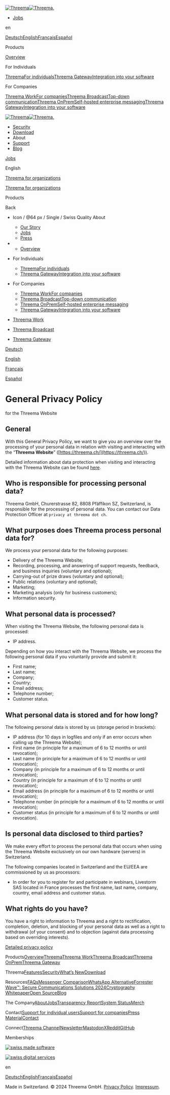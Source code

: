 [![Threema](/images/icons/threema-icon.svg)](https://threema.ch/en/secure-messenger)[![Threema.](/images/logo.svg)](https://threema.ch/en/secure-messenger)

* [Jobs](https://threema.ch/en/jobs)

en

[Deutsch](https://threema.ch/de/privacy)[English](https://threema.ch/en/privacy)[Français](https://threema.ch/fr/privacy)[Español](https://threema.ch/es/privacy)

Products

[Overview](https://threema.ch/en)

For Individuals

[ThreemaFor individuals](https://threema.ch/en/secure-messenger)[Threema GatewayIntegration into your software](https://threema.ch/en/gateway)

For Companies

[Threema WorkFor companies](https://threema.ch/en/work/business-messenger?li=business-solution)[Threema BroadcastTop-down communication](https://threema.ch/en/broadcast)[Threema OnPremSelf-hosted enterprise messaging](https://threema.ch/en/onprem)[Threema GatewayIntegration into your software](https://threema.ch/en/gateway)

[![Threema](/images/icons/threema-icon.svg)](https://threema.ch/en/secure-messenger)[![Threema.](/images/logo.svg)](https://threema.ch/en/secure-messenger)

* [Security](https://threema.ch/en/security)
* [Download](https://threema.ch/en/download)
* About
* [Support](https://threema.ch/en/support)
* [Blog](https://threema.ch/en/blog)

[Jobs](https://threema.ch/en/jobs "Jobs")

English

[Threema for organizations](https://threema.ch/en/work/business-messenger)

[Threema for organizations](https://threema.ch/en/work/business-messenger)

Products

Back

* Icon / @64 px / Single / Swiss Quality About
    * [Our Story](https://threema.ch/en/about)
    * [Jobs](https://threema.ch/en/jobs)
    * [Press](https://threema.ch/en/press)

* * [Overview](https://threema.ch/en)

* For Individuals
    
    * [ThreemaFor individuals](https://threema.ch/en/secure-messenger)
    * [Threema GatewayIntegration into your software](https://threema.ch/en/gateway)

* For Companies
    
    * [Threema WorkFor companies](https://threema.ch/en/work/business-messenger?li=business-solution)
    * [Threema BroadcastTop-down communication](https://threema.ch/en/broadcast)
    * [Threema OnPremSelf-hosted enterprise messaging](https://threema.ch/en/onprem)
    * [Threema GatewayIntegration into your software](https://threema.ch/en/gateway)

* [Threema Work](https://work.threema.ch/en/login)
* [Threema Broadcast](https://broadcast.threema.ch/en/login)
* [Threema Gateway](https://gateway.threema.ch/en/login)

[Deutsch](https://threema.ch/de/privacy "Deutsch")

[English](https://threema.ch/en/privacy "English")

[Français](https://threema.ch/fr/privacy "Français")

[Español](https://threema.ch/es/privacy "Español")

General Privacy Policy
======================

for the Threema Website

General
-------

With this General Privacy Policy, we want to give you an overview over the processing of your personal data in relation with visiting and interacting with the “**Threema Website**” ([https://threema.ch/](https://threema.ch/)).

Detailed information about data protection when visiting and interacting with the Threema Website can be found [here](https://threema.ch/en/privacy-policy).

Who is responsible for processing personal data?
------------------------------------------------

Threema GmbH, Churerstrasse 82, 8808 Pfäffikon SZ, Switzerland, is responsible for the processing of personal data. You can contact our Data Protection Officer at `privacy at threema dot ch`.

What purposes does Threema process personal data for?
-----------------------------------------------------

We process your personal data for the following purposes:

* Delivery of the Threema Website;
* Recording, processing, and answering of support requests, feedback, and business inquiries (voluntary and optional);
* Carrying-out of prize draws (voluntary and optional);
* Public relations (voluntary and optional);
* Marketing;
* Marketing analysis (only for business customers);
* Information security.

What personal data is processed?
--------------------------------

When visiting the Threema Website, the following personal data is processed:

* IP address.

Depending on how you interact with the Threema Website, we process the following personal data if you voluntarily provide and submit it:

* First name;
* Last name;
* Company;
* Country;
* Email address;
* Telephone number;
* Customer status.

What personal data is stored and for how long?
----------------------------------------------

The following personal data is stored by us (storage period in brackets):

* IP address (for 10 days in logfiles and only if an error occurs when calling up the Threema Website);
* First name (in principle for a maximum of 6 to 12 months or until revocation);
* Last name (in principle for a maximum of 6 to 12 months or until revocation);
* Company (in principle for a maximum of 6 to 12 months or until revocation);
* Country (in principle for a maximum of 6 to 12 months or until revocation);
* Email address (in principle for a maximum of 6 to 12 months or until revocation);
* Telephone number (in principle for a maximum of 6 to 12 months or until revocation);
* Customer status (in principle for a maximum of 6 to 12 months or until revocation).

Is personal data disclosed to third parties?
--------------------------------------------

We make every effort to process the personal data that occurs when using the Threema Website exclusively on our own hardware (servers) in Switzerland.

The following companies located in Switzerland and the EU/EEA are commissioned by us as processors:

* In order for you to register for and participate in webinars, Livestorm SAS located in France processes the first name, last name, company, country, email address and customer status.

What rights do you have?
------------------------

You have a right to information to Threema and a right to rectification, completion, deletion, and blocking of your personal data as well as a right to withdrawal (of your consent) and to objection (against data processing based on overriding interests).

[Detailed privacy policy](https://threema.ch/en/privacy-policy)

Products[Overview](https://threema.ch/en "Overview")[Threema](https://threema.ch/en/secure-messenger "Threema")[Threema Work](https://threema.ch/en/work/business-messenger "Threema Work")[Threema Broadcast](https://threema.ch/en/broadcast "Threema Broadcast")[Threema OnPrem](https://threema.ch/en/onprem "Threema OnPrem")[Threema Gateway](https://threema.ch/en/gateway "Threema Gateway")

Threema[Features](https://threema.ch/en/features "Features")[Security](https://threema.ch/en/security "Security")[What’s New](https://threema.ch/en/whats-new "What’s New")[Download](https://threema.ch/en/download "Download")

Resources[FAQs](https://threema.ch/en/support "FAQs")[Messenger Comparison](https://threema.ch/en/messenger-comparison "Messenger Comparison")[WhatsApp Alternative](https://threema.ch/en/why-threema "WhatsApp Alternative")[Forrester Wave™: Secure Communications Solutions 2024](https://threema.ch/en/work/forrester-2024 "Forrester Wave™: Secure Communications Solutions 2024")[Cryptography Whitepaper](https://threema.ch/press-files/2_documentation/cryptography_whitepaper.pdf "Cryptography Whitepaper")[Open Source](https://threema.ch/en/open-source "Open Source")[Blog](https://threema.ch/en/blog "Blog")

The Company[About](https://threema.ch/en/about "About")[Jobs](https://threema.ch/en/jobs "Jobs")[Transparency Report](https://threema.ch/en/transparencyreport "Transparency Report")[System Status](https://status.threema.ch/ "System Status")[Merch](https://threema.ch/en/fan-shop "Merch")

Contact[Support for individual users](https://threema.ch/en/support#contact "Support for individual users")[Support for companies](https://threema.ch/en/work/contact "Support for companies")[Press Material](https://threema.ch/en/press "Press Material")[Contact](https://threema.ch/en/contact "Contact")

Connect[Threema Channel](https://threema.ch/en/faq/Threema_Channel "Threema Channel")[Newsletter](https://threema.ch/en/newsletter "Newsletter")[Mastodon](https://mastodon.social/@threemaapp "Mastodon")[X](https://x.com/ThreemaApp "X")[Reddit](https://www.reddit.com/r/threema/ "Reddit")[GitHub](https://github.com/threema-ch "GitHub")

Memberships

[![swiss made software](/images/swiss-made-software.png)](https://www.swissmadesoftware.org/)

[![swiss digital services](/images/swiss-digital-services.png)](https://www.swissmadesoftware.org/)

en

[Deutsch](https://threema.ch/de/privacy)[English](https://threema.ch/en/privacy)[Français](https://threema.ch/fr/privacy)[Español](https://threema.ch/es/privacy)

Made in Switzerland. © 2024 Threema GmbH. [Privacy Policy](https://threema.ch/en/privacy). [Impressum](https://threema.ch/en/impressum).